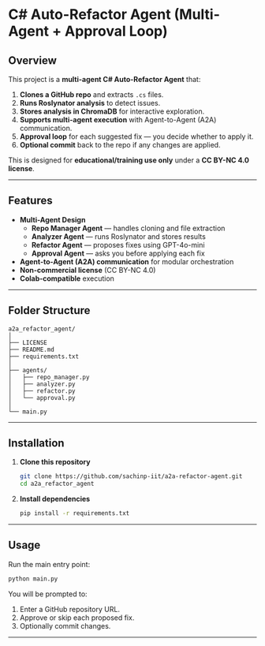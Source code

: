 # C# Auto-Refactor Agent (Multi-Agent + Approval Loop)

## Overview
This project is a **multi-agent C# Auto-Refactor Agent** that:

1. **Clones a GitHub repo** and extracts `.cs` files.  
2. **Runs Roslynator analysis** to detect issues.  
3. **Stores analysis in ChromaDB** for interactive exploration.  
4. **Supports multi-agent execution** with Agent-to-Agent (A2A) communication.  
5. **Approval loop** for each suggested fix — you decide whether to apply it.  
6. **Optional commit** back to the repo if any changes are applied.  

This is designed for **educational/training use only** under a **CC BY-NC 4.0 license**.

---

## Features
- **Multi-Agent Design**  
  - **Repo Manager Agent** — handles cloning and file extraction  
  - **Analyzer Agent** — runs Roslynator and stores results  
  - **Refactor Agent** — proposes fixes using GPT-4o-mini  
  - **Approval Agent** — asks you before applying each fix  
- **Agent-to-Agent (A2A) communication** for modular orchestration  
- **Non-commercial license** (CC BY-NC 4.0)  
- **Colab-compatible** execution  

---

## Folder Structure
```
a2a_refactor_agent/
│
├── LICENSE
├── README.md
├── requirements.txt
│
├── agents/
│   ├── repo_manager.py
│   ├── analyzer.py
│   ├── refactor.py
│   └── approval.py
│
└── main.py
```

---

## Installation
1. **Clone this repository**
   ```bash
   git clone https://github.com/sachinp-iit/a2a-refactor-agent.git
   cd a2a_refactor_agent
   ```

2. **Install dependencies**
   ```bash
   pip install -r requirements.txt
   ```

---

## Usage
Run the main entry point:
```bash
python main.py
```

You will be prompted to:
1. Enter a GitHub repository URL.  
2. Approve or skip each proposed fix.  
3. Optionally commit changes.

---
